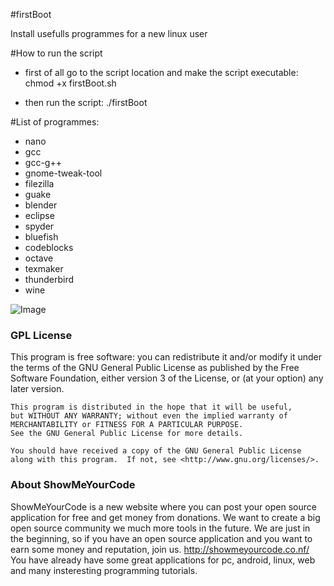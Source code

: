 #firstBoot

Ιnstall usefulls programmes for a new linux user 

#How to run the script

* first of all go to the script location and make the script executable:
  chmod +x firstBoot.sh

* then run the script:
  ./firstBoot

#List of programmes:

  * nano
  * gcc
  * gcc-g++
  * gnome-tweak-tool
  * filezilla
  * guake
  * blender
  * eclipse
  * spyder
  * bluefish
  * codeblocks
  * octave
  * texmaker
  * thunderbird
  * wine

  
![Image](http://snf-537850.vm.okeanos.grnet.gr/Screenshot%20from%202014-10-08%2023:05:31.png)


### GPL License

  This program is free software: you can redistribute it and/or modify
    it under the terms of the GNU General Public License as published by
    the Free Software Foundation, either version 3 of the License, or
    (at your option) any later version.

    This program is distributed in the hope that it will be useful,
    but WITHOUT ANY WARRANTY; without even the implied warranty of
    MERCHANTABILITY or FITNESS FOR A PARTICULAR PURPOSE.    
    See the GNU General Public License for more details.

    You should have received a copy of the GNU General Public License
    along with this program.  If not, see <http://www.gnu.org/licenses/>.


    

### About ShowMeYourCode

ShowMeYourCode is a new website where you can post your open source application for free and get money from donations. We want to create a big open source community we much more tools in the future. We are just in the beginning, so if you have an open source application and you want to earn some money and reputation, join us. http://showmeyourcode.co.nf/﻿
You have already have some great applications for pc, android, linux, web and many insteresting programming tutorials. 
